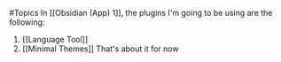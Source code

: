 #Topics 
In [[Obsidian (App) 1]], the plugins I'm going to be using are the following:
1. [[Language Tool]]
2. [[Minimal Themes]]
That's about it for now